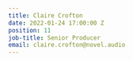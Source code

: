 ```yaml
---
title: Claire Crofton
date: 2022-01-24 17:00:00 Z
position: 11
job-title: Senior Producer
email: claire.crofton@novel.audio
---
```


